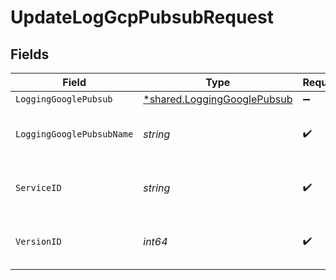 # UpdateLogGcpPubsubRequest


## Fields

| Field                                                                     | Type                                                                      | Required                                                                  | Description                                                               | Example                                                                   |
| ------------------------------------------------------------------------- | ------------------------------------------------------------------------- | ------------------------------------------------------------------------- | ------------------------------------------------------------------------- | ------------------------------------------------------------------------- |
| `LoggingGooglePubsub`                                                     | [*shared.LoggingGooglePubsub](../../models/shared/logginggooglepubsub.md) | :heavy_minus_sign:                                                        | N/A                                                                       |                                                                           |
| `LoggingGooglePubsubName`                                                 | *string*                                                                  | :heavy_check_mark:                                                        | The name for the real-time logging configuration.                         | test-log-endpoint                                                         |
| `ServiceID`                                                               | *string*                                                                  | :heavy_check_mark:                                                        | Alphanumeric string identifying the service.                              | SU1Z0isxPaozGVKXdv0eY                                                     |
| `VersionID`                                                               | *int64*                                                                   | :heavy_check_mark:                                                        | Integer identifying a service version.                                    | 1                                                                         |